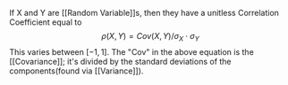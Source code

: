 
If X and Y are [[Random Variable]]s, then they have a unitless Correlation Coefficient equal to $$\rho(X,Y) = Cov(X,Y)/\sigma_X \cdot \sigma_Y$$
This varies between $[-1,1]$.
The "Cov" in the above equation is the [[Covariance]]; it's divided by the standard deviations of the components(found via [[Variance]]).